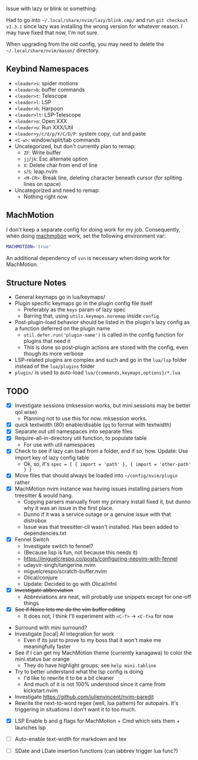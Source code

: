 Issue with lazy or blink or something:

Had to go into `~/.local/share/nvim/lazy/blink.cmp/` and run `git checkout v1.3.1`
since lazy was installing the wrong version for whatever reason.
I may have fixed that now, I'm not sure.

When upgrading from the old config, you may need to delete the `~/.local/share/nvim/mason/` directory.

## Keybind Namespaces

- `<leader>s`: spider motions
- `<leader>b`: buffer commands
- `<leader>t`: Telescope
- `<leader>l`: LSP
- `<leader>h`: Harpoon
- `<leader>lt`: LSP-Telescope
- `<leader>o`: Open XXX
- `<leader>u`: Run XXX/Util
- `<leader>y/c/d/p/Y/C/D/P`: system copy, cut and paste
- `<C-w>`: window/split/tab commands
- Uncategorized, but don't currently plan to remap:
    - `ZF`: Write buffer
    - `jj`/`jk`: Esc alternate option
    - `X`: Delete char from end of line
    - `s`/`S`: leap.nvim
    - `<M-CR>`: Break line, deleting character beneath cursor (for spliting
      lines on space)
- Uncategorized and need to remap:
    - Nothing right now

## MachMotion

I don't keep a separate config for doing work for my job.
Consequently, when doing [machmotion](<https://machmotion.com>) work, set the following environment var:

```bash
MACHMOTION='true'
```

An additional dependency of `svn` is necessary when doing work for MachMotion.

## Structure Notes

- General keymaps go in lua/keymaps/
- Plugin specific keymaps go in the plugin config file itself
    - Preferably as the `keys` param of lazy spec
    - Barring that, using `utils.keymaps.noremap` inside `config`
- Post-plugin-load behavior should be listed in the plugin's lazy config as a function deferred on the plugin name
    - `util.defer.run('plugin-name')` is called in the config function for plugins that need it
    - This is done so post-plugin actions are stored with the config, even though its more verbose
- LSP-related plugins are complex and such and go in the `lua/lsp` folder instead of the `lua/plugins` folder
- `plugin/` is used to auto-load `lua/{commands,keymaps,options}/*.lua`

## TODO

- [x] Investigate sessions (mksession works, but mini.sessions may be better qol
    wise)
    - Planning not to use this for now. mksession works.
- [x] quick textwidth (80) enable/disable (`gq` to format with textwidth)
- [x] Separate out util namespaces into separate files
- [x] Require-all-in-directory util function, to populate table
    - For use with util namespaces
- [x] Check to see if lazy can load from a folder, and if so, how. Update: Use
    import key of lazy config table
    - Ok, so, it's `spec = { { import = 'path' }, { import = 'other-path' } }`
- [x] Move files that should always be loaded into `~/config/nvim/plugin` rather
- [x] MachMotion nvim instance was having issues installing parsers from treesitter & would hang.
    - Copying parsers manually from my primary install fixed it, but dunno why it was an issue in the first place.
    - Dunno if it was a service outage or a genuine issue with that distrobox
    - Issue was that treesitter-cli wasn't installed. Has been added to dependencies.txt
- [x] Fennel Switch
    - Investigate switch to fennel?
    - (Because lisp is fun, not because this needs it)
    - https://miguelcrespo.co/posts/configuring-neovim-with-fennel
    - udayvir-singh/tangerine.nvim
    - miguelcrespo/scratch-buffer.nvim
    - Olical/conjure
    - Update: Decided to go with Olical/nfnl
- [x] ~~Investigate abbreviation~~
    - Abbreviations are neat, will probably use snippets except for one-off things
- [x] ~~See if Noice lets me do the vim buffer editing~~
    - It does not; I think I'll experiment with `<C-f>` -> `<C-f>a` for now
- Surround with mini surround?
- Investigate [local] AI integration for work
    - Even if its just to prove to my boss that it won't make me meaningfully
        faster
- See if I can get my MachMotion theme (currently kanagawa) to color the
    mini.status bar orange
    - They do have highlight groups; see `help mini.tabline`
- Try to better understand what the lsp config is doing
    - I'd like to rewrite it to be a bit cleaner
    - And much of it is not 100% understood since it came from kickstart.nvim
- Investigate https://github.com/julienvincent/nvim-paredit
- Rewrite the next-to-word regex (well, lua pattern) for autopairs. It's triggering in situations I don't want it to too much.
- [x] LSP Enable b and g flags for MachMotion + Cmd which sets them + launches lsp
- [ ] Auto-enable text-width for markdown and tex
- [ ] SDate and LDate insertion functions (can iabbrev trigger lua func?)

